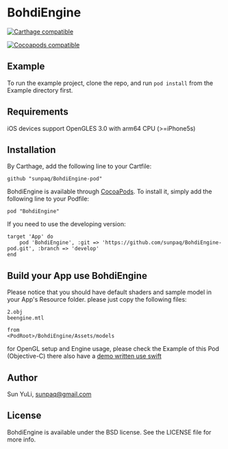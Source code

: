 # BohdiEngine

[![Carthage compatible](https://img.shields.io/badge/Carthage-compatible-4BC51D.svg?style=flat)](https://github.com/Carthage/Carthage)

[![Cocoapods compatible](https://cocoapod-badges.herokuapp.com/v/BohdiEngine/badge.png)](https://cocoapods.org)

## Example

To run the example project, clone the repo, and run `pod install` from the Example directory first.

## Requirements

iOS devices support OpenGLES 3.0 with arm64 CPU (>=iPhone5s)

## Installation

By Carthage, add the following line to your Cartfile:

	github "sunpaq/BohdiEngine-pod"

BohdiEngine is available through [CocoaPods](http://cocoapods.org). To install
it, simply add the following line to your Podfile:

	pod "BohdiEngine"

If you need to use the developing version:

	target 'App' do
    	pod 'BohdiEngine', :git => 'https://github.com/sunpaq/BohdiEngine-pod.git', :branch => 'develop'
	end

## Build your App use BohdiEngine

Please notice that you should have default shaders and sample model in your
App's Resource folder. please just copy the following files:

    2.obj
    beengine.mtl

    from
    <PodRoot>/BohdiEngine/Assets/models

for OpenGL setup and Engine usage, please check the Example of this Pod (Objective-C)
there also have a [demo written use swift](https://github.com/sunpaq/BohdiEngineDemoSwift)

## Author

Sun YuLi, sunpaq@gmail.com

## License

BohdiEngine is available under the BSD license. See the LICENSE file for more info.

